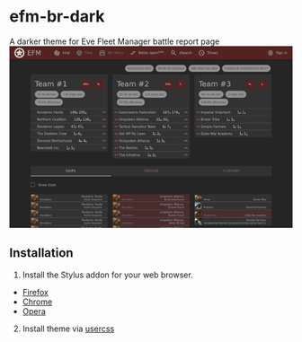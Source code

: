 # efm-br-dark
A darker theme for Eve Fleet Manager battle report page<br>
![](./screenshot.png)

## Installation
1. Install the Stylus addon for your web browser.
  * [Firefox](https://addons.mozilla.org/firefox/addon/styl-us/)
  * [Chrome](https://chrome.google.com/webstore/detail/stylus/clngdbkpkpeebahjckkjfobafhncgmne)
  * [Opera](https://addons.opera.com/extensions/details/stylus/)
2. Install theme via [usercss](https://raw.githubusercontent.com/red-pip/efm-br-dark/master/efm-br-dark.user.css)
